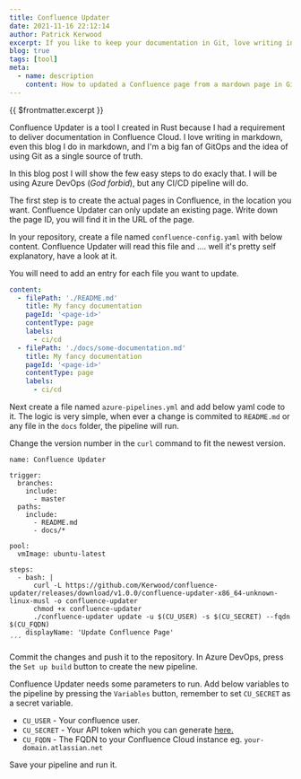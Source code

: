 ```yaml
---
title: Confluence Updater
date: 2021-11-16 22:12:14
author: Patrick Kerwood
excerpt: If you like to keep your documentation in Git, love writing in markdown but are somehow required to deliver documentation in Confluence, look no further. With Confluence Updater you can build a CI/CD pipeline to render a markdown page to html on change and upload it to Confluence Cloud.
blog: true
tags: [tool]
meta:
  - name: description
    content: How to updated a Confluence page from a mardown page in Git.
---
```


{{ $frontmatter.excerpt }}

Confluence Updater is a tool I created in Rust because I had a requirement to deliver documentation in Confluence Cloud. I love writing in markdown, even this blog I do in markdown, and I'm a big fan of GitOps and the idea of using Git as a single source of truth.

In this blog post I will show the few easy steps to do exacly that. I will be using Azure DevOps (_God forbid_), but any CI/CD pipeline will do.

The first step is to create the actual pages in Confluence, in the location you want. Confluence Updater can only update an existing page. Write down the page ID, you will find it in the URL of the page.

In your repository, create a file named `confluence-config.yaml` with below content. Confluence Updater will read this file and .... well it's pretty self explanatory, have a look at it.

You will need to add an entry for each file you want to update.

```yml
content:
  - filePath: './README.md'
    title: My fancy documentation
    pageId: '<page-id>'
    contentType: page
    labels:
      - ci/cd
  - filePath: './docs/some-documentation.md'
    title: My fancy documentation
    pageId: '<page-id>'
    contentType: page
    labels:
      - ci/cd
```

Next create a file named `azure-pipelines.yml` and add below yaml code to it. The logic is very simple, when ever a change is commited to `README.md` or any file in the `docs` folder, the pipeline will run.

Change the version number in the `curl` command to fit the newest version.

```yml{17,19}
name: Confluence Updater

trigger:
  branches:
    include:
      - master
  paths:
    include:
      - README.md
      - docs/*

pool:
  vmImage: ubuntu-latest

steps:
  - bash: |
      curl -L https://github.com/Kerwood/confluence-updater/releases/download/v1.0.0/confluence-updater-x86_64-unknown-linux-musl -o confluence-updater
      chmod +x confluence-updater
      ./confluence-updater update -u $(CU_USER) -s $(CU_SECRET) --fqdn $(CU_FQDN)
    displayName: 'Update Confluence Page'
´´´
```

Commit the changes and push it to the repository. In Azure DevOps, press the `Set up build` button to create the new pipeline.

Confluence Updater needs some parameters to run. Add below variables to the pipeline by pressing the `Variables` button, remember to set `CU_SECRET` as a secret variable.

- `CU_USER` - Your confluence user.
- `CU_SECRET` - Your API token which you can generate [here.](https://id.atlassian.com/manage-profile/security/api-tokens)
- `CU_FQDN` - The FQDN to your Confluence Cloud instance eg. `your-domain.atlassian.net`

Save your pipeline and run it.
